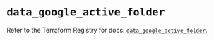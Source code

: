 # `data_google_active_folder`

Refer to the Terraform Registry for docs: [`data_google_active_folder`](https://registry.terraform.io/providers/hashicorp/google/5.29.0/docs/data-sources/active_folder).
